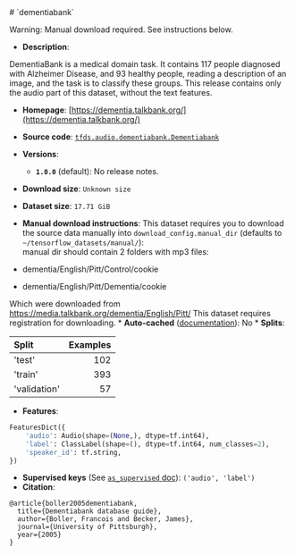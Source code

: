 <div itemscope itemtype="http://schema.org/Dataset">
  <div itemscope itemprop="includedInDataCatalog" itemtype="http://schema.org/DataCatalog">
    <meta itemprop="name" content="TensorFlow Datasets" />
  </div>
  <meta itemprop="name" content="dementiabank" />
  <meta itemprop="description" content="DementiaBank is a medical domain task. It contains 117 people diagnosed with&#10;Alzheimer Disease, and 93 healthy people, reading a description of an image, and&#10;the task is to classify these groups.&#10;This release contains only the audio part of this dataset, without the text&#10;features.&#10;&#10;To use this dataset:&#10;&#10;```python&#10;import tensorflow_datasets as tfds&#10;&#10;ds = tfds.load(&#x27;dementiabank&#x27;, split=&#x27;train&#x27;)&#10;for ex in ds.take(4):&#10;  print(ex)&#10;```&#10;&#10;See [the guide](https://www.tensorflow.org/datasets/overview) for more&#10;informations on [tensorflow_datasets](https://www.tensorflow.org/datasets).&#10;&#10;" />
  <meta itemprop="url" content="https://www.tensorflow.org/datasets/catalog/dementiabank" />
  <meta itemprop="sameAs" content="https://dementia.talkbank.org/" />
  <meta itemprop="citation" content="@article{boller2005dementiabank,&#10;  title={Dementiabank database guide},&#10;  author={Boller, Francois and Becker, James},&#10;  journal={University of Pittsburgh},&#10;  year={2005}&#10;}" />
</div>
# `dementiabank`

Warning: Manual download required. See instructions below.

*   **Description**:

DementiaBank is a medical domain task. It contains 117 people diagnosed with
Alzheimer Disease, and 93 healthy people, reading a description of an image, and
the task is to classify these groups. This release contains only the audio part
of this dataset, without the text features.

*   **Homepage**:
    [https://dementia.talkbank.org/](https://dementia.talkbank.org/)
*   **Source code**:
    [`tfds.audio.dementiabank.Dementiabank`](https://github.com/tensorflow/datasets/tree/master/tensorflow_datasets/audio/dementiabank.py)
*   **Versions**:
    *   **`1.0.0`** (default): No release notes.
*   **Download size**: `Unknown size`
*   **Dataset size**: `17.71 GiB`
*   **Manual download instructions**: This dataset requires you to download the
    source data manually into `download_config.manual_dir`
    (defaults to `~/tensorflow_datasets/manual/`):<br/>
    manual dir should contain 2 folders with mp3 files:

*   dementia/English/Pitt/Control/cookie

*   dementia/English/Pitt/Dementia/cookie

Which were downloaded from https://media.talkbank.org/dementia/English/Pitt/
This dataset requires registration for downloading. * **Auto-cached**
([documentation](https://www.tensorflow.org/datasets/performances#auto-caching)):
No * **Splits**:

Split        | Examples
:----------- | -------:
'test'       | 102
'train'      | 393
'validation' | 57

*   **Features**:

```python
FeaturesDict({
    'audio': Audio(shape=(None,), dtype=tf.int64),
    'label': ClassLabel(shape=(), dtype=tf.int64, num_classes=2),
    'speaker_id': tf.string,
})
```
*   **Supervised keys** (See
    [`as_supervised` doc](https://www.tensorflow.org/datasets/api_docs/python/tfds/load#args)):
    `('audio', 'label')`
*   **Citation**:

```
@article{boller2005dementiabank,
  title={Dementiabank database guide},
  author={Boller, Francois and Becker, James},
  journal={University of Pittsburgh},
  year={2005}
}
```

